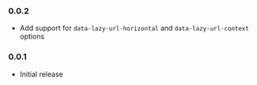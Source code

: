 ### 0.0.2

* Add support for `data-lazy-url-horizontal` and `data-lazy-url-context` options

### 0.0.1

* Initial release

